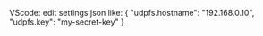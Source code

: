 
VScode: edit settings.json like:
{
  "udpfs.hostname": "192.168.0.10",
  "udpfs.key": "my-secret-key"
}
